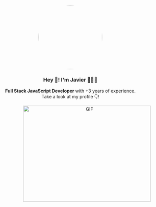 <p align="center" width="300">
   <img align="center" width="200" style="border-radius: 50%" src="https://avatars.githubusercontent.com/u/85876035?v=4">
   </img>
   <h3 align="center">Hey 👋! I'm Javier 👨🏻‍💻</h3>
</p>

<p align="center"><strong>Full Stack JavaScript Developer</strong> with +3 years of experience.<br />Take a look at my profile 👇!</p>

<a target="_blank" align="center">
  <img align="right" top="500" height="300" width="400" alt="GIF" src="https://media.giphy.com/media/SWoSkN6DxTszqIKEqv/giphy.gif">
</a>

